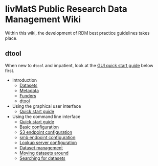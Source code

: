 # livMatS Public Research Data Management Wiki

Within this wiki, the development of RDM best practice guidelines takes place.

## dtool

When new to `dtool` and impatient, look at the 
[GUI quick start guide](rdm/dtool/src/020_gui/005_quick_start.md) below first.

* Introduction
  * [Datasets](rdm/dtool/src/010_general/020_datasets.md)
  * [Metadata](rdm/dtool/src/010_general/030_metadata.md)
  * [Funders](rdm/dtool/src/010_general/040_funders.md)
  * [dtool](rdm/dtool/src/010_general/050_dtool.md)
* Using the graphical user interface
  * [Quick start guide](rdm/dtool/src/020_gui/005_quick_start.md)
* Using the command line interface
  * [Quick start guide](rdm/dtool/src/030_cli/005_quick_start.md)
  * [Basic configuration](rdm/dtool/src/030_cli/020_configuration.md)
  * [S3 endpoint configuration](rdm/dtool/src/030_cli/022_configuration_endpoint_s3.md)
  * [smb endpoint configuration](rdm/dtool/src/030_cli/023_configuration_endpoint_smb.md)
  * [Lookup server configuration](rdm/dtool/src/030_cli/024_configuration_lookup_server.md)
  * [Dataset management](rdm/dtool/src/030_cli/030_management.md)
  * [Moving datasets around](rdm/dtool/src/030_cli/040_transfer.md)
  * [Searching for datasets](rdm/dtool/src/030_cli/050_search.md)
